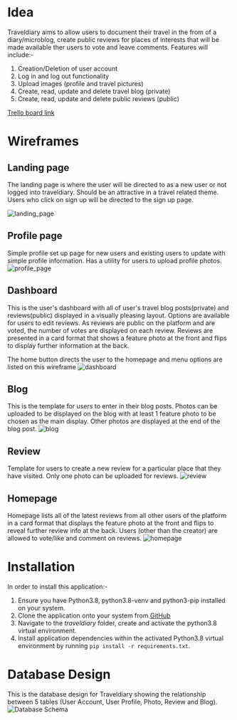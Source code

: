 # Idea
Traveldiary aims to allow users to document their travel in the from of a diary/microblog, create public reviews for places of interests that will be made available ther users to vote and leave comments. Features will include:-

1. Creation/Deletion of user account
2. Log in and log out functionality
3. Upload images (profile and travel pictures)
4. Create, read, update and delete travel blog (private)
5. Create, read, update and delete public reviews (public)

[Trello board link](https://trello.com/b/CGY7wIhD)

# Wireframes
## Landing page
The landing page is where the user will be directed to as a new user or not logged into traveldiary. Should be an attractive in a travel related theme. Users who click on sign up will be directed to the sign up page.

![landing_page](docs/landingpage.png)

## Profile page
Simple profile set up page for new users and existing users to update with simple profile information. Has a utility for users to upload profile photos.
![profile_page](docs/profilepage.png)

## Dashboard
This is the user's dashboard with all of user's travel blog posts(private) and reviews(public) displayed in a visually pleasing layout. Options are available for users to edit reviews. As reviews are public on the platform and are voted, the number of votes are displayed on each review. Reviews are presented in a card format that shows a feature photo at the front and flips to display further information at the back.

The home button directs the user to the homepage and menu options are listed on this wireframe
![dashboard](docs/dashboard.png)

## Blog
This is the template for users to enter in their blog posts. Photos can be uploaded to be displayed on the blog with at least 1 feature photo to be chosen as the main display. Other photos are displayed at the end of the blog post.
![blog](docs/blog.png)

## Review
Template for users to create a new review for a particular place that they have visited. Only one photo can be uploaded for reviews.
![review](docs/reviews.png)

## Homepage
Homepage lists all of the latest reviews from all other users of the platform in a card format that displays the feature photo at the front and flips to reveal further review info at the back. Users (other than the creator) are allowed to vote/like and comment on reviews. 
![homepage](docs/homepage.png)

# Installation
In order to install this application:-
1. Ensure you have Python3.8, python3.8-venv and python3-pip installed on your system.
2. Clone the application onto your system from [GitHub](https://github.com/ashley190/traveldiary)
3. Navigate to the *traveldiary* folder, create and activate the python3.8 virtual environment.
4. Install application dependencies within the activated Python3.8 virtual environment by running `pip install -r requirements.txt`.

# Database Design
This is the database design for Traveldiary showing the relationship between 5 tables (User Account, User Profile, Photo, Review and Blog).
![Database Schema](docs/DB_Schema.png)